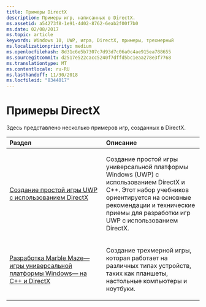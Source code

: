```yaml
---
title: Примеры DirectX
description: Примеры игр, написанных в DirectX.
ms.assetid: a54273f8-1e91-4d02-8762-6eab2f00f7b0
ms.date: 02/08/2017
ms.topic: article
keywords: Windows 10, UWP, игра, DirectX, примеры, трехмерный
ms.localizationpriority: medium
ms.openlocfilehash: 8d31c6e5b7307c7d93d7c06a0c4ae915ea788655
ms.sourcegitcommit: d2517e522cacc5240f7dffd5bc1eaa278e3f7768
ms.translationtype: MT
ms.contentlocale: ru-RU
ms.lasthandoff: 11/30/2018
ms.locfileid: "8344017"
---
```

# <a name="directx-samples"></a>Примеры DirectX

Здесь представлено несколько примеров игр, созданных в DirectX.

<table>
<colgroup>
<col width="50%" />
<col width="50%" />
</colgroup>
<thead>
<tr class="header">
<th align="left">Раздел</th>
<th align="left">Описание</th>
</tr>
</thead>
<tbody>
<tr class="odd">
<td align="left"><p><a href="tutorial--create-your-first-uwp-directx-game.md">Создание простой игры UWP с использованием DirectX</a></p></td>
<td align="left"><p>Создание простой игры универсальной платформы Windows (UWP) с использованием DirectX и C++. Этот набор учебников ориентируется на основные рекомендации и технические приемы для разработки игр UWP с использованием DirectX.</p></td>
</tr>
<tr class="even">
<td align="left"><p><a href="developing-marble-maze-a-windows-store-game-in-cpp-and-directx.md">Разработка Marble Maze— игры универсальной платформы Windows— на C++ и DirectX</a></p></td>
<td align="left"><p>Создание трехмерной игры, которая работает на различных типах устройств, таких как планшеты, настольные компьютеры и ноутбуки.</p></td>
</tr>
</tbody>
</table>